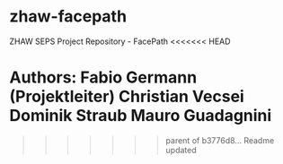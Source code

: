 zhaw-facepath
=============

ZHAW SEPS Project Repository - FacePath
<<<<<<< HEAD

Authors:
Fabio Germann (Projektleiter)
Christian Vecsei
Dominik Straub
Mauro Guadagnini
=======
>>>>>>> parent of b3776d8... Readme updated
